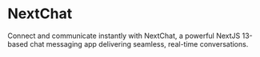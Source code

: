 # NextChat
Connect and communicate instantly with NextChat, a powerful NextJS 13-based chat messaging app delivering seamless, real-time conversations.
